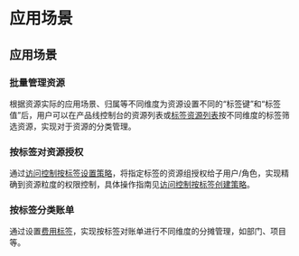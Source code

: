 # 应用场景

## 应用场景

### 批量管理资源
根据资源实际的应用场景、归属等不同维度为资源设置不同的“标签键”和“标签值”后，用户可以在产品线控制台的资源列表或[标签资源列表](https://tagservice-console.jdcloud.com/taglist)按不同维度的标签筛选资源，实现对于资源的分类管理。

### 按标签对资源授权
通过[访问控制按标签设置策略](https://iam-console.jdcloud.com/policy/generator?type=tag)，将指定标签的资源组授权给子用户/角色，实现精确到资源粒度的权限控制，具体操作指南见[访问控制按标签创建策略](https://docs.jdcloud.com/cn/iam/tag-create)。

### 按标签分类账单
通过设置[费用标签](https://tagservice-console.jdcloud.com/cost-tag)，实现按标签对账单进行不同维度的分摊管理，如部门、项目等。
